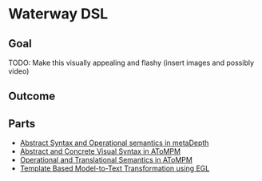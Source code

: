 # Waterway DSL

## Goal 
TODO: Make this visually appealing and flashy (insert images and possibly video) 

## Outcome

## Parts
- [Abstract Syntax and Operational semantics in metaDepth](/AbstractSyntaxAndOperationalSemantics/README.md)
- [Abstract and Concrete Visual Syntax in AToMPM](/AbstractAndConcreteVisualSyntax/README.md)
- [Operational and Translational Semantics in AToMPM](/OperationalAndTranslationalSemantics/README.md)
- [Template Based Model-to-Text Transformation using EGL](/Model2TextTransformation/README.md)
